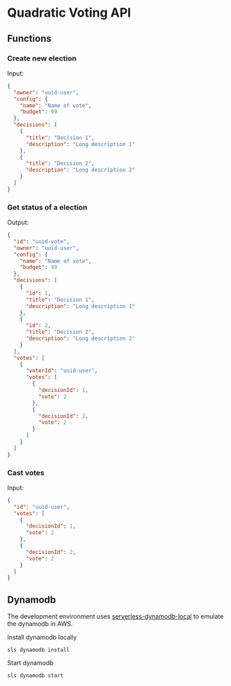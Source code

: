 # Quadratic Voting API

## Functions

### Create new election

Input:

```json
{
  "owner": "uuid-user",
  "config": {
    "name": "Name of vote",
    "budget": 99
  },
  "decisions": [
    {
      "title": "Decision 1",
      "description": "Long description 1"
    },
    {
      "title": "Decision 2",
      "description": "Long description 2"
    }
  ]
}
```

### Get status of a election

Output:

```json
{
  "id": "uuid-vote",
  "owner": "uuid-user",
  "config": {
    "name": "Name of vote",
    "budget": 99
  },
  "decisions": [
    {
      "id": 1,
      "title": "Decision 1",
      "description": "Long description 1"
    },
    {
      "id": 2,
      "title": "Decision 2",
      "description": "Long description 2"
    }
  ],
  "votes": [
    {
      "voterId": "uuid-user",
      "votes": [
        {
          "decisionId": 1,
          "vote": 2
        },
        {
          "decisionId": 2,
          "vote": 2
        }
      ]
    }
  ]
}
```

### Cast votes

Input:

```json
{
  "id": "uuid-user",
  "votes": [
    {
      "decisionId": 1,
      "vote": 2
    },
    {
      "decisionId": 2,
      "vote": 2
    }
  ]
}
```

## Dynamodb

The development environment uses [serverless-dynamodb-local](https://www.npmjs.com/package/serverless-dynamodb-local) to emulate the dynamodb in AWS.

Install dynamodb locally

```
sls dynamodb install
```

Start dynamodb

```
sls dynamodb start
```
